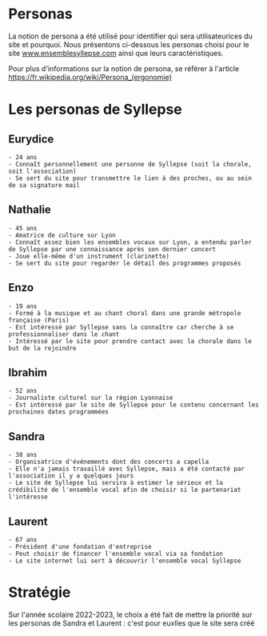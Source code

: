 # Personas
La notion de persona a été utilisé pour identifier qui sera utilisateurices du site et pourquoi. Nous présentons ci-dessous les personas choisi pour le site www.ensemblesyllepse.com ainsi que leurs caractéristiques.

Pour plus d'informations sur la notion de persona, se référer à l'article https://fr.wikipedia.org/wiki/Persona_(ergonomie)

# Les personas de Syllepse
## Eurydice
	- 24 ans
	- Connaît personnellement une personne de Syllepse (soit la chorale, soit l'association)
	- Se sert du site pour transmettre le lien à des proches, ou au sein de sa signature mail

## Nathalie
	- 45 ans
	- Amatrice de culture sur Lyon
	- Connaît assez bien les ensembles vocaux sur Lyon, a entendu parler de Syllepse par une connaissance après son dernier concert
	- Joue elle-même d'un instrument (clarinette)
	- Se sert du site pour regarder le détail des programmes proposés

## Enzo
	- 19 ans
	- Formé à la musique et au chant choral dans une grande métropole française (Paris)
	- Est intéressé par Syllepse sans la connaître car cherche à se professionnaliser dans le chant
	- Intéressé par le site pour prendre contact avec la chorale dans le but de la rejoindre

## Ibrahim
	- 52 ans
	- Journaliste culturel sur la région Lyonnaise
	- Est intéressé par le site de Syllepse pour le contenu concernant les prochaines dates programmées

## Sandra
	- 38 ans
	- Organisatrice d'événements dont des concerts a capella
	- Elle n'a jamais travaillé avec Syllepse, mais a été contacté par l'association il y a quelques jours
	- Le site de Syllepse lui servira à estimer le sérieux et la crédibilité de l'ensemble vocal afin de choisir si le partenariat l'intéresse

## Laurent
	- 67 ans
	- Président d'une fondation d'entreprise
	- Peut choisir de financer l'ensemble vocal via sa fondation
	- Le site internet lui sert à découvrir l'ensemble vocal Syllepse


# Stratégie
Sur l'année scolaire 2022-2023, le choix a été fait de mettre la priorité sur les personas de Sandra et Laurent : c'est pour euxlles que le site sera créé